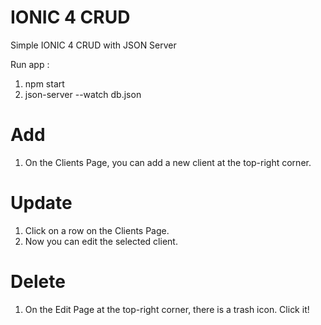 # IONIC 4 CRUD
Simple IONIC 4 CRUD with JSON Server

Run app :

1. npm start
2. json-server --watch db.json

# Add
1. On the Clients Page, you can add a new client at the top-right corner.

# Update 
1. Click on a row on the Clients Page.
2. Now you can edit the selected client.

# Delete
1. On the Edit Page at the top-right corner, there is a trash icon. Click it!
